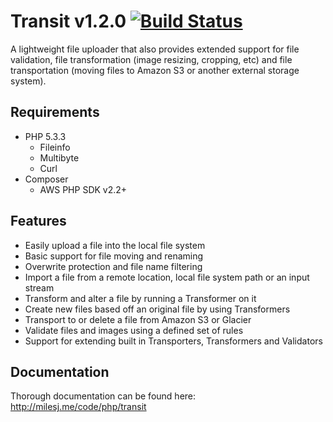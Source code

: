 # Transit v1.2.0 [![Build Status](https://travis-ci.org/milesj/Transit.png?branch=master)](https://travis-ci.org/milesj/Transit) #

A lightweight file uploader that also provides extended support for file validation,
file transformation (image resizing, cropping, etc) and file transportation (moving
files to Amazon S3 or another external storage system).

## Requirements ##

* PHP 5.3.3
	* Fileinfo
	* Multibyte
	* Curl
* Composer
	* AWS PHP SDK v2.2+

## Features ##

* Easily upload a file into the local file system
* Basic support for file moving and renaming
* Overwrite protection and file name filtering
* Import a file from a remote location, local file system path or an input stream
* Transform and alter a file by running a Transformer on it
* Create new files based off an original file by using Transformers
* Transport to or delete a file from Amazon S3 or Glacier
* Validate files and images using a defined set of rules
* Support for extending built in Transporters, Transformers and Validators

## Documentation ##

Thorough documentation can be found here: http://milesj.me/code/php/transit